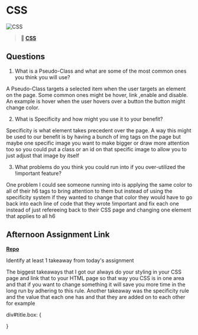 # CSS

![CSS](https://bcw.blob.core.windows.net/public/cssUnit/1411879719053976)

> **📖 [CSS](https://codeworksacademy.com/fs-student-guide/resources/wk1/03-CSS)**

## Questions

1. What is a Pseudo-Class and what are some of the most common ones you think you will use? 

A Pseudo-Class targets a selected item when the user targets an element on the page. Some common ones might be hover, link ,enable and disable. An example is hover when the user hovers over a button the button might change color.

2. What is Specificity and how might you use it to your benefit?

Specificity is what element takes precedent over the page. A way this might be used to our benefit is by having a bunch of img tags on the page but maybe one specific image you want to make bigger or draw more attention too so you could put a class or an id on that specific image to allow you to just adjust that image by itself

3. What problems do you think you could run into if you over-utilized the !important feature? 

One problem I could see someone running into is applying the same color to all of their h6 tags to bring attention to them but instead of using the specificity system if they wanted to change that color they would have to go back into each line of code that they wrote !important and fix each one instead of just refereeing back to their CSS page and changing one element that applies to all h6

## Afternoon Assignment Link

**[Repo](https://github.com/TylerRice27/fs-journal)**

Identify at least 1 takeaway from today's assignment

The biggest takeaways that I got our always do your styling in your CSS page and link that to your HTML page so that way you CSS is in one area and that if you want to change something it will save you more time in the long run by adhering to this rule. Another takeaway was the specificity rule and the value that each one has and that they are added on to each other for example

div#title.box: {

}